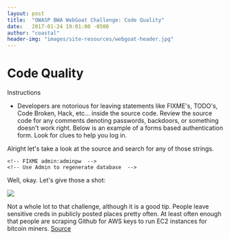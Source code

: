 ```yaml
---
layout: post
title:  "OWASP BWA WebGoat Challenge: Code Quality"
date:   2017-01-24 19:01:00 -0500
author: "coastal"
header-img: "images/site-resources/webgoat-header.jpg"
---
```

# Code Quality
Instructions

- Developers are notorious for leaving statements like FIXME's, TODO's, Code Broken, Hack, etc... inside the source code.  Review the source code for any comments denoting  passwords, backdoors, or something doesn't work right.  Below is an example of a forms based authentication form. Look for clues to help you log in. 

Alright let's take a look at the source and search for any of those strings.

```
<!-- FIXME admin:adminpw  -->
<!-- Use Admin to regenerate database  -->
```

Well, okay. Let's give those a shot:

<img src="{{ site.baseurl }}/images/2017-01-24-webgoat_part_6/admin.jpg">

Not a whole lot to that challenge, although it is a good tip. People leave sensitive creds in publicly posted places pretty often. At least often enough that people are scraping Github for AWS keys to run EC2 instances for bitcoin miners. [Source][bitcoin-miners]

[bitcoin-miners]:https://it.slashdot.org/story/15/01/02/2342228/bots-scanning-github-to-steal-amazon-ec2-keys